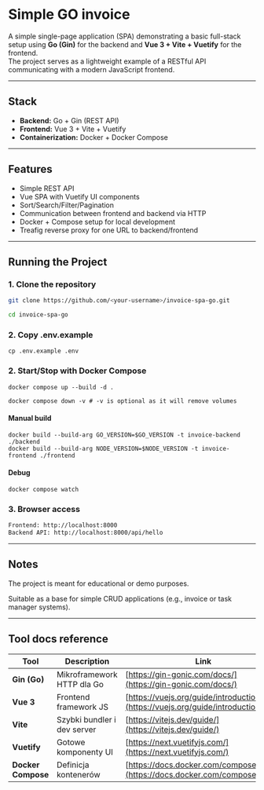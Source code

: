 # Simple GO invoice

A simple single-page application (SPA) demonstrating a basic full-stack setup using **Go (Gin)** for the backend and **Vue 3 + Vite + Vuetify** for the frontend.  
The project serves as a lightweight example of a RESTful API communicating with a modern JavaScript frontend.

---

## Stack

- **Backend:** Go + Gin (REST API)
- **Frontend:** Vue 3 + Vite + Vuetify
- **Containerization:** Docker + Docker Compose

---

## Features

- Simple REST API
- Vue SPA with Vuetify UI components
- Sort/Search/Filter/Pagination
- Communication between frontend and backend via HTTP
- Docker + Compose setup for local development
- Treafig reverse proxy for one URL to backend/frontend

---

## Running the Project

### 1. Clone the repository

```bash
git clone https://github.com/<your-username>/invoice-spa-go.git

cd invoice-spa-go
```

### 2. Copy .env.example

```shell
cp .env.example .env
```

### 2. Start/Stop with Docker Compose

```shell
docker compose up --build -d .

docker compose down -v # -v is optional as it will remove volumes
```

#### Manual build

```shell
docker build --build-arg GO_VERSION=$GO_VERSION -t invoice-backend ./backend
docker build --build-arg NODE_VERSION=$NODE_VERSION -t invoice-frontend ./frontend
```

#### Debug

```shell
docker compose watch
```

### 3. Browser access

```txt
Frontend: http://localhost:8000
Backend API: http://localhost:8000/api/hello
```

---

## Notes

The project is meant for educational or demo purposes.

Suitable as a base for simple CRUD applications (e.g., invoice or task manager systems).

---

## Tool docs reference

| Tool          | Description                        | Link                                                                                   |
| ------------------ | --------------------------- | -------------------------------------------------------------------------------------- |
| **Gin (Go)**       | Mikroframework HTTP dla Go  | [https://gin-gonic.com/docs/](https://gin-gonic.com/docs/)                             |
| **Vue 3**          | Frontend framework JS       | [https://vuejs.org/guide/introduction.html](https://vuejs.org/guide/introduction.html) |
| **Vite**           | Szybki bundler i dev server | [https://vitejs.dev/guide/](https://vitejs.dev/guide/)                                 |
| **Vuetify**        | Gotowe komponenty UI        | [https://next.vuetifyjs.com/](https://next.vuetifyjs.com/)                             |
| **Docker Compose** | Definicja kontenerów        | [https://docs.docker.com/compose/](https://docs.docker.com/compose/)                   |
